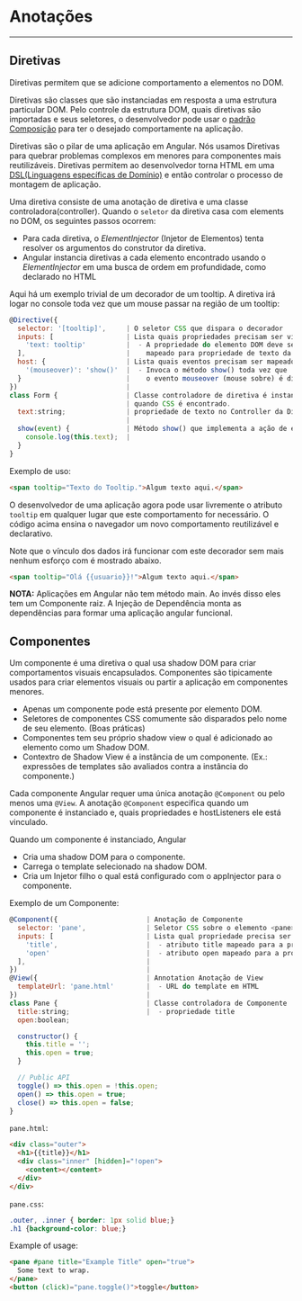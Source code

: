 # Anotações
--------------
## Diretivas
Diretivas permitem que se adicione comportamento a elementos no DOM.

Diretivas são classes que são instanciadas em resposta a uma estrutura particular DOM. Pelo controle da estrutura DOM, quais diretivas são importadas e seus seletores, o desenvolvedor pode usar o [padrão Composição](https://pt.wikipedia.org/wiki/Composi%C3%A7%C3%A3o_de_objetos) para ter o desejado comportamente na aplicação.

Diretivas são o pilar de uma aplicação em Angular. Nós usamos Diretivas para quebrar problemas complexos em menores para componentes mais reutilizáveis. Diretivas permitem ao desenvolvedor torna HTML em uma [DSL(Linguagens específicas de Domínio)](https://pt.wikipedia.org/wiki/Linguagem_de_dom%C3%ADnio_espec%C3%ADfico) e então controlar o processo de montagem de aplicação.

Uma diretiva consiste de uma anotação de diretiva e uma classe controladora(controller). Quando o `seletor` da diretiva casa com elements no DOM, os seguintes passos ocorrem:

* Para cada diretiva, o *ElementInjector* (Injetor de Elementos) tenta resolver os argumentos do construtor da diretiva.
* Angular instancia diretivas a cada elemento encontrado usando o *ElementInjector* em uma busca de ordem em profundidade, como declarado no HTML

Aqui há um exemplo trivial de um decorador de um tooltip. A diretiva irá logar no console toda vez que um mouse passar na região de um tooltip:

``` javascript
@Directive({
  selector: '[tooltip]',     | O seletor CSS que dispara o decorador
  inputs: [                  | Lista quais propriedades precisam ser vinculados
    'text: tooltip'          |  - A propriedade do elemento DOM deve ser
  ],                         |    mapeado para propriedade de texto da diretiva.
  host: {                    | Lista quais eventos precisam ser mapeados
    '(mouseover)': 'show()'  |  - Invoca o método show() toda vez que
  }                          |    o evento mouseover (mouse sobre) é disparado.
})                           |
class Form {                 | Classe controladore de diretiva é instanciada,
                             | quando CSS é encontrado.
  text:string;               | propriedade de texto no Controller da Diretiva.
                             |
  show(event) {              | Método show() que implementa a ação de exibir no console.
    console.log(this.text);  |
  }
}
```

Exemplo de uso:

``` html
<span tooltip="Texto do Tooltip.">Algum texto aqui.</span>
```
O desenvolvedor de uma aplicação agora pode usar livremente o atributo `tooltip` em qualquer lugar que este comportamento for necessário.
O código acima ensina o navegador um novo comportamento reutilizável e declarativo.

Note que o vínculo dos dados irá funcionar com este decorador sem mais nenhum esforço com é mostrado abaixo.

``` html
<span tooltip="Olá {{usuario}}!">Algum texto aqui.</span>
```

**NOTA:** Aplicações em Angular não tem método main. Ao invés disso eles tem um Componente raiz. A Injeção de Dependência monta as dependências para formar uma aplicação angular funcional.

## Componentes
Um componente é uma diretiva o qual usa shadow DOM para criar comportamentos visuais encapsulados. Componentes são tipicamente usados para criar elementos visuais ou partir a aplicação em componentes menores.

* Apenas um componente pode está presente por elemento DOM.
* Seletores de componentes CSS comumente são disparados pelo nome de seu elemento. (Boas práticas)
* Componentes tem seu próprio shadow view o qual é adicionado ao elemento como um Shadow DOM.
* Contextro de Shadow View é a instância de um componente. (Ex.: expressões de templates são avaliados contra a instância do componente.)

Cada componente Angular requer uma única anotação `@Component` ou pelo menos uma `@View`. A anotação `@Component` especifica quando um componente é instanciado e, quais propriedades e hostListeners ele está vinculado.

Quando um componente é instanciado, Angular

* Cria uma shadow DOM para o componente.
* Carrega o template selecionado na shadow DOM.
* Cria um Injetor filho o qual está configurado com o appInjector para o componente.

Exemplo de um Componente:

``` javascript
@Component({                      | Anotação de Componente
  selector: 'pane',               | Seletor CSS sobre o elemento <pane>
  inputs: [                       | Lista qual propriedade precisa ser vinculada
    'title',                      |  - atributo title mapeado para a propriedade title do componente
    'open'                        |  - atributo open mapeado para a proriedade open do componente
  ],                              |
})                                |
@View({                           | Annotation Anotação de View
  templateUrl: 'pane.html'        |  - URL do template em HTML
})                                |
class Pane {                      | Classe controladora de Componente
  title:string;                   |  - propriedade title
  open:boolean;

  constructor() {
    this.title = '';
    this.open = true;
  }

  // Public API
  toggle() => this.open = !this.open; 
  open() => this.open = true;
  close() => this.open = false;
}
```

`pane.html`:
``` html
<div class="outer">
  <h1>{{title}}</h1>
  <div class="inner" [hidden]="!open">
    <content></content>
  </div>
</div>
```

`pane.css`:
``` css
.outer, .inner { border: 1px solid blue;}
.h1 {background-color: blue;}
```

Example of usage:
``` html
<pane #pane title="Example Title" open="true">
  Some text to wrap.
</pane>
<button (click)="pane.toggle()">toggle</button>

```
